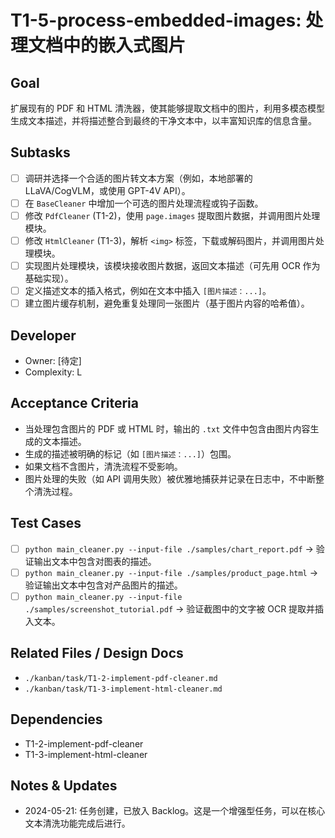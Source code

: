 # T1-5-process-embedded-images: 处理文档中的嵌入式图片

## Goal
扩展现有的 PDF 和 HTML 清洗器，使其能够提取文档中的图片，利用多模态模型生成文本描述，并将描述整合到最终的干净文本中，以丰富知识库的信息含量。

## Subtasks
- [ ] 调研并选择一个合适的图片转文本方案（例如，本地部署的 LLaVA/CogVLM，或使用 GPT-4V API）。
- [ ] 在 `BaseCleaner` 中增加一个可选的图片处理流程或钩子函数。
- [ ] 修改 `PdfCleaner` (T1-2)，使用 `page.images` 提取图片数据，并调用图片处理模块。
- [ ] 修改 `HtmlCleaner` (T1-3)，解析 `<img>` 标签，下载或解码图片，并调用图片处理模块。
- [ ] 实现图片处理模块，该模块接收图片数据，返回文本描述（可先用 OCR 作为基础实现）。
- [ ] 定义描述文本的插入格式，例如在文本中插入 `[图片描述：...]`。
- [ ] 建立图片缓存机制，避免重复处理同一张图片（基于图片内容的哈希值）。

## Developer
- Owner: [待定]
- Complexity: L

## Acceptance Criteria
- 当处理包含图片的 PDF 或 HTML 时，输出的 `.txt` 文件中包含由图片内容生成的文本描述。
- 生成的描述被明确的标记（如 `[图片描述：...]`）包围。
- 如果文档不含图片，清洗流程不受影响。
- 图片处理的失败（如 API 调用失败）被优雅地捕获并记录在日志中，不中断整个清洗过程。

## Test Cases
- [ ] `python main_cleaner.py --input-file ./samples/chart_report.pdf` -> 验证输出文本中包含对图表的描述。
- [ ] `python main_cleaner.py --input-file ./samples/product_page.html` -> 验证输出文本中包含对产品图片的描述。
- [ ] `python main_cleaner.py --input-file ./samples/screenshot_tutorial.pdf` -> 验证截图中的文字被 OCR 提取并插入文本。

## Related Files / Design Docs
- `./kanban/task/T1-2-implement-pdf-cleaner.md`
- `./kanban/task/T1-3-implement-html-cleaner.md`

## Dependencies
- T1-2-implement-pdf-cleaner
- T1-3-implement-html-cleaner

## Notes & Updates
- 2024-05-21: 任务创建，已放入 Backlog。这是一个增强型任务，可以在核心文本清洗功能完成后进行。
